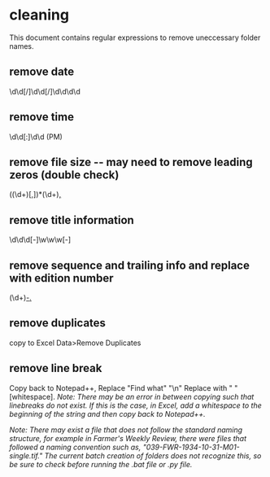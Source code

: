 # cleaning

This document contains regular expressions to remove uneccessary folder names.

## remove date

\d\d[/]\d\d[/]\d\d\d\d

## remove time
\d\d[:]\d\d (PM)


## remove file size -- may need to remove leading zeros (double check)

((\d+)[,])*(\d+)[,](\d+)

## remove title information 

\d\d\d[-]\w\w\w[-]

## remove sequence and trailing info and replace with edition number

(\d+)[-]((single)|(double))[.](tif)

## remove duplicates

copy to Excel
Data>Remove Duplicates

## remove line break

Copy back to Notepad++, Replace "Find what" "\n" Replace with " " [whitespace]. *Note: There may be an error in between copying such that linebreaks do not exist. If this is the case, in Excel, add a whitespace to the beginning of the string and then copy back to Notepad++.*


*Note: There may exist a file that does not follow the standard naming structure, for example in Farmer's Weekly Review, there were files that followed a naming convention such as, "039-FWR-1934-10-31-M01-single.tif." The current batch creation of folders does not recognize this, so be sure to check before running the .bat file or .py file.*

